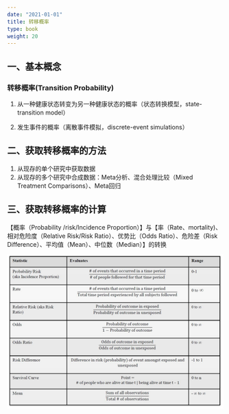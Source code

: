 ```yaml
---
date: "2021-01-01"
title: 转移概率
type: book
weight: 20
---
```

## 一、基本概念

### 转移概率(Transition Probability)
1. 从一种健康状态转变为另一种健康状态的概率（状态转换模型，state-transition model）

2. 发生事件的概率（离散事件模拟，discrete-event simulations）

## 二、获取转移概率的方法
1. 从现存的单个研究中获取数据
2. 从现存的多个研究中合成数据：Meta分析、混合处理比较（Mixed Treatment Comparisons）、Meta回归

## 三、获取转移概率的计算

【概率（Probability /risk/Incidence Proportion）】与【率（Rate、mortality)、相对危险度（Relative Risk/Risk Ratio）、优势比（Odds Ratio）、危险差（Risk Difference）、平均值（Mean）、中位数（Median）】的转换

![1-1](fig/1-1.png)

